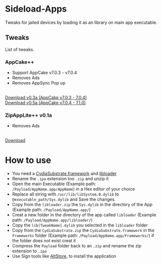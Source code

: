 # Sideload-Apps
Tweaks for jailed devices by loading it as an library on main app executable.

## Tweaks
List of tweaks.

### AppCake++
- Support AppCake v7.0.3 - v7.0.4
- Removes Ads
- Removes AppSync Pop up
<br>
<a href="https://github.com/CrafterPika/Sideload-Apps/raw/master/AppCake/libAppCake.dylib">Download v0.3a (AppCake v7.0.3 - 7.0.4)</a>
<br>
<a href="https://github.com/CrafterPika/Sideload-Apps/raw/master/AppCake/libAppCake2.dylib">Download v0.5a (AppCake v7.0.4 - 7.1.0)</a>

### ZipAppLite++ v0.1a
- Removes Ads
<br>
<a href="https://github.com/CrafterPika/Sideload-Apps/raw/master/ZipAppLite/libZipAppLite.dylib">Download</a>

# How to use
- You need a [CydiaSubstrate.framework](https://crafterpika.github.io/Files/CydiaSubstrate.zip) and [libloader](https://crafterpika.github.io/Files/libloader.zip)
- Rename the <code>.ipa</code> extension too <code>.zip</code> and unzip it
- Open the main Executable (Example path: <code>/Payload/AppName.app/AppName</code>) in a Hex editor of your choice
- Replace all string with <code>/usr/lib/libSystem.B.dylib</code> to <code>@executable_path/Sys.dylib</code> and Save the changes.
- Copy from the <code>libloader.zip</code> the <code>Sys.dylib</code> in the directory of the App (Example path: <code>/Payload/AppName.app/</code>)
- Creat a new folder in the directory of the app called <code>libloader</code> (Example path: <code>/Payload/AppName.app/libloader/</code>)
- Copy the <code>lib[TweakName].dylib</code> you selected in the <code>libloader</code> folder
- Copy from the <code>CydiaSubstrate.zip</code> the <code>CydiaSubstrate.framework</code> in the <code>Frameworks</code> folder (Example path: <code>/Payload/AppName.app/Frameworks/</code>) if the folder does not exist creat it
- Compress the <code>Payload</code> folder back to an <code>.zip</code> and rename the zip extension to <code>.ipa</code>
- Use Sign tools like [AltStore](https://AltStore.io/), to install the application
